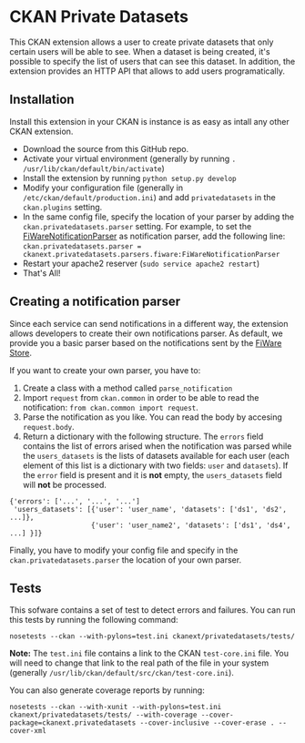 CKAN Private Datasets
=====================

This CKAN extension allows a user to create private datasets that only certain users will be able to see. When a dataset is being created, it's possible to specify the list of users that can see this dataset. In addition, the extension provides an HTTP API that allows to add users programatically. 

Installation
------------
Install this extension in your CKAN is instance is as easy as intall any other CKAN extension.

* Download the source from this GitHub repo.
* Activate your virtual environment (generally by running `. /usr/lib/ckan/default/bin/activate`)
* Install the extension by running `python setup.py develop`
* Modify your configuration file (generally in `/etc/ckan/default/production.ini`) and add `privatedatasets` in the `ckan.plugins` setting. 
* In the same config file, specify the location of your parser by adding the `ckan.privatedatasets.parser` setting. For example, to set the [FiWareNotificationParser](https://github.com/conwetlab/ckanext-privatedatasets/blob/master/ckanext/privatedatasets/parsers/fiware.py) as notification parser, add the following line: `ckan.privatedatasets.parser = ckanext.privatedatasets.parsers.fiware:FiWareNotificationParser`
* Restart your apache2 reserver (`sudo service apache2 restart`)
* That's All!

Creating a notification parser
------------------------------
Since each service can send notifications in a different way, the extension allows developers to create their own notifications parser. As default, we provide you a basic parser based on the notifications sent by the [FiWare Store](https://github.com/conwetlab/wstore/). 

If you want to create your own parser, you have to:

1. Create a class with a method called `parse_notification`
2. Import `request` from `ckan.common` in order to be able to read the notification: `from ckan.common import request`.
3. Parse the notification as you like. You can read the body by accesing `request.body`.
4. Return a dictionary with the following structure. The `errors` field contains the list of errors arised when the notification was parsed while the `users_datasets` is the lists of datasets available for each user (each element of this list is a dictionary with two fields: `user` and `datasets`). If the `error` field is present and it is **not** empty, the `users_datasets` field will **not** be processed.

```
{'errors': ['...', '...', '...']
 'users_datasets': [{'user': 'user_name', 'datasets': ['ds1', 'ds2', ...]},
                    {'user': 'user_name2', 'datasets': ['ds1', 'ds4', ...] }]}
```

Finally, you have to modify your config file and specify in the `ckan.privatedatasets.parser` the location of your own parser. 

Tests
-----
This sofware contains a set of test to detect errors and failures. You can run this tests by running the following command:
```
nosetests --ckan --with-pylons=test.ini ckanext/privatedatasets/tests/
```
**Note:** The `test.ini` file contains a link to the CKAN `test-core.ini` file. You will need to change that link to the real path of the file in your system (generally `/usr/lib/ckan/default/src/ckan/test-core.ini`). 

You can also generate coverage reports by running:
```
nosetests --ckan --with-xunit --with-pylons=test.ini ckanext/privatedatasets/tests/ --with-coverage --cover-package=ckanext.privatedatasets --cover-inclusive --cover-erase . --cover-xml
```

